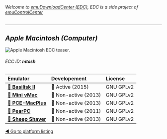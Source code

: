###### Welcome to [emuDownloadCenter (EDC)](https://github.com/PhoenixInteractiveNL/emuDownloadCenter/wiki/), EDC is a side project of [emuControlCenter](https://github.com/PhoenixInteractiveNL/emuControlCenter/wiki/)
***
## _Apple Macintosh (Computer)_
![](https://raw.githubusercontent.com/wiki/PhoenixInteractiveNL/emuDownloadCenter/images_platform/ecc_mtosh_teaser.png "Apple Macintosh ECC teaser.")
###### ECC ID: **mtosh**

| Emulator   | Developement        | License     |
|:-----------|:--------------------|:------------|
| [:file_folder: **Basilisk II**](https://github.com/PhoenixInteractiveNL/emuDownloadCenter/wiki/Emulator-basiliskii#menu) | :large_blue_circle: Active (2015) | GNU GPLv2 |
| [:file_folder: **Mini vMac**](https://github.com/PhoenixInteractiveNL/emuDownloadCenter/wiki/Emulator-minivmac#menu) | :red_circle: Non-active (2013) | GNU GPLv2 |
| [:file_folder: **PCE-MacPlus**](https://github.com/PhoenixInteractiveNL/emuDownloadCenter/wiki/Emulator-pcemacplus#menu) | :red_circle: Non-active (2013) | GNU GPLv2 |
| [:file_folder: **PearPC**](https://github.com/PhoenixInteractiveNL/emuDownloadCenter/wiki/Emulator-pearpc#menu) | :red_circle: Non-active (2011) | GNU GPLv2 |
| [:file_folder: **Sheep Shaver**](https://github.com/PhoenixInteractiveNL/emuDownloadCenter/wiki/Emulator-sheepshaver#menu) | :red_circle: Non-active (2013) | GNU GPLv2 |

[:arrow_backward: Go to platform listing](https://github.com/PhoenixInteractiveNL/emuDownloadCenter/wiki/EDC-Platform-List)
